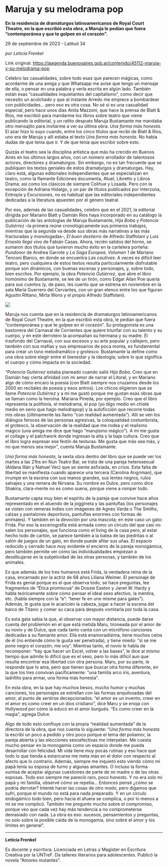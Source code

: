 # Maruja y su melodrama pop

**En la residencia de dramaturgos latinoamericanos de Royal Court Theatre, en la que escribió esta obra, a Maruja le pedían que fuera “contemporánea y que te golpee en el corazón”.**

29 de septiembre de 2023 - Latitud 34

_por Leticia Frenkel_

Link original: https://laagenda.buenosaires.gob.ar/contenido/45112-maruja-y-su-melodrama-pop



Celebro las casualidades, sobre todo esas que parecen mágicas, como acordarme de una amiga y que Whatsapp me avise que tengo un mensaje de ella, o pensar en una palabra y verla escrita en algún lado. También están esas “casualidades inquietantes del capitalismo”, como decir que necesito un acolchado y que al instante Arredo me empiece a bombardear con publicidades… pero eso es otra cosa. No sé si es una casualidad especial, pero hace unos días Anita Mazzoni, que hace la prensa de Blatt & Ríos, me escribió para mandarme los libros sobre teatro que viene publicando la editorial, y un ratito después Maruja Bustamante me mandaba otro mensajito para invitarme a ver su última obra: *Una forma más honesta*. El azar hizo lo suyo cuando, entre los cinco títulos que recibí de Blatt & Ríos, uno era de Maruja y allí estaba el texto *Una forma más honesta*. No había dudas de que tenía que ir. Y de que tenía que escribir sobre esto.




Quizás el teatro sea la disciplina artística que más ha crecido en Buenos Aires en los últimos largos años, con un número arrollador de talentosos actores, directores y dramaturgos. Sin embargo, no es tan frecuente que se publiquen los textos geniales de estos dramaturgos y dramaturgas. Hay, claro está, algunas editoriales independientes que se especializan en teatro, como la flamante Ediciones documenta, Atuel, Libretto y Libros Drama; así como los clásicos de siempre Colihue y Losada. Pero con la excepción de Adriana Hidalgo, y un par de títulos publicados por Interzona, Entropía y Excursiones, no es habitual que las editoriales independientes dedicadas a la literatura apuesten por el género teatral.




Por eso, además de las casualidades, celebro que en el 2021, la editorial dirigida por Mariano Blatt y Damián Ríos haya incorporado en su catálogo la publicación de las antologías de Maruja Bustamante, *Hija Boba* y *Potencia Gutiérrez* –la primera reúne cronológicamente sus primeros trabajos, mientras que la segunda va desde sus obras más narrativas a las más fracturadas y monologadas–, *El buen destierro* de Alfredo Staffolani y *Luis Ernesto llega vivo* de Fabián Casas. Ahora, recién salidos del horno, se sumaron dos títulos que tuvieron mucho éxito en la cartelera porteña: *Pundonor* de Andrea Garrote y *La Saga Europea, Volumen 1* de Mariano Tenconi Blanco, en donde se encuentra *Las cautivas*. A veces es difícil leer teatro, pero cualquiera de estos textos resulta particularmente disfrutable porque son dinámicos, con buenas escenas y personajes, y, sobre todo, bien escritos. Por ejemplo, la obra *Potencia Gutiérrez*, que abre el libro homónimo de Bustamante, se lee de un tirón, como Edgar Allan Poe quería para sus cuentos (y, de paso, les cuento que se estrena en noviembre en la sala María Guerrero del Cervantes, con un gran elenco entre los que figuran Agustín Rittano, Mirta Wons y el propio Alfredo Staffolani).




![](https://cdn.feater.me/files/images/2715690/755237f6-030f-4e90-96e9-cf33c4eaebc1.png)




Maruja nos cuenta que en la residencia de dramaturgos latinoamericanos de Royal Court Theatre, en la que escribió esta obra, le pedían que fuera “contemporánea y que te golpee en el corazón”. Su protagonista es una bastonera del Carnaval de Corrientes que quiere triunfar con su talento y su cuerpo, y en este derrotero la acompañan su hermana y su madre. El trasfondo del Carnaval, con sus excesos y su arte popular y callejero, pero también con sus mafias y sus empresarios de poca monta, es fundamental para crear un tono melodramático y grotesco. Bustamante la define como una obra sobre elegir entre el bienestar y la ideología; sobre lo que significa el cuerpo y cómo impacta en la sociedad.




“*Potencia Gutiérrez* estaba planeado cuando salió *Hija Boba*. Creo que en Damián hay cierta afinidad con mi amor de narrar el Litoral, y en Mariano algo de cómo encaro la poesía (con Blatt siempre nos cruzamos desde los 2000 en recitales de poesía y esos antros). Los chicos eligieron que se llame *Potencia Gutiérrez* y a mí me gustó porque me gustan esas obras que se llaman como la heroína. Mariana Pineda, por ejemplo. Creo que el libro representa la polifonía, el melodrama, el pop (yo digo medio en chiste medio en serio que hago melodrapop) y la autoficción que recorre todas mis obras (últimamente las llamo “con realidad aumentada”). Allí se ven los diálogos feroces de las personas agresivas, la coloquialidad costumbrista, el grotesco, la observación de la realidad que me rodea y el realismo mágico (una amiga me dice que hago “marujismo mágico”). A mí me gusta el collage y el patchwork donde ingresan la alta y la baja cultura. Creo que el libro logra expresar ese festín de texturas. Me gusta que más sea más, y no que menos sea mejor”, cuenta Maruja Bustamante.




*Una forma más honesta*, la sexta obra dentro del libro que se puede ver los martes a las 21hs en Nun Teatro Bar, se trata de una pareja heterosexual (Aldana Illán y Nahuel Vec) que se siente asfixiada, en crisis. Esta falta de libertad se manifiesta cuando aparece una tercera (Carolina Angriman), que irrumpe en la escena con sus manos grandes, sus lentes negros, rulos salvajes y una remera de Nirvana. Su nombre es Dulce, pero como dice Shakira, clara-mente no es como suena, porque viene a romper todo.




Bustamante capta muy bien el espíritu de la pareja que convive hace años representado en el atuendo de la joggineta y las pantuflas (los personajes se visten con remeras indies con imágenes de Agnes Varda o The Smiths, calzas y pantalones deportivos, pantuflas enormes con formas de animales). Y también en la devoción por una mascota; en este caso un gato: Frida. Por eso la escenografía está armada como un círculo del que casi no salen los personajes, que funciona como el living de la casa pero, al estar hecho todo de cartón, se parece también a la batea de las piedritas o al salón de juegos de un gato, en donde puede afilar sus uñas. El espacio reducido y cerrado hace muy evidente el encierro de la pareja monogámica, pero también permite ver cómo las individualidades empiezan a desdibujarse en la subjetividad de las otras personas, y también de los animales.




Es que además de los tres humanos está Frida, la verdadera reina de la casa, encarnado por la actriz de 68 años Liliana Weimer. El personaje de Frida es genial porque es el que observa todo, se hace preguntas, lee fragmentos de “Ética promiscua” de Dossie Easton y Janet W. Hardy y habla teóricamente sobre cómo pensar el ideal sexo afectivo, la mentira, etc. (habla siempre con la “e”: “tener fe en une misme para gates”). Además, le gusta que le acaricien la cabeza, jugar a hacer la escena del barco de Titanic y comer su caca para después vomitarla por toda la casa.




Es esta gata sabia la que, al observar con mayor distancia, puede darse cuenta del problemón en el que está metida Maru, tironeada por el amor de su novio y de Dulce, que cada tanto canta con un micrófono canciones dedicadas a su flamante amor. Ella está enamoradísima, tiene muchos celos de él (no entiende cómo le gusta ser penetrada), y tiene miedo: “si se me pone negro el corazón, me voy”. Mientras tanto, el novio le habla de recomponer: “hay que hacer un Excel, volver a las bases”, le dice al mismo tiempo que admite lo difícil que es el sexo, pero lo más difícil aun que resulta encontrar esa libertad con otra persona. Maru, por su parte, le responde que lo ama, pero que tienen que buscar otra forma diferente, en la que los tres convivan pacíficamente: “una familia arco iris, aventura, ladrillito para armar, una forma más honesta”.




En esta obra, en la que hay muchos besos, mucho humor y muchas canciones, los personajes se estrellan con las formas anquilosadas del amor, al punto de sentirse decepcionados: “el amor es un invento, creer en el amor es como creer en un dios cristiano”, dice Maru y se enoja con Hollywood por cómo la educó en el amor burgués. “Es como creer en la magia”, agrega Dulce.




Algo de todo esto confluye con la propia “realidad aumentada” de la directora de la obra, que nos cuenta lo siguiente: “*Una forma más honesta* la escribí un poco a pedido y otro poco porque el tema del poliamor, la pareja abierta y las elecciones sexoafectivas me interpelan. Me cuesta mucho pensar en la monogamia como un espacio donde me pueda desarrollar con felicidad. Mi vida tiene muy pocas rutinas y eso hace que todo lo que tienda a estancarse me meta más en el dolor con respecto al afecto que lo contrario. Además, siempre me inquietó esto viendo cómo mi papá tenía su esposa de turno y algunas amantes. O incluso la forma sumisa de aceptar algunas cuestiones de parte de mi madre o de las otras esposas. Todo eso siempre me pareció raro, poco honesto. Y no era solo mi papá y mi familia, observé cómo se repetía… Entonces pensé ¿cómo se podría derrotar? Intenté hacer las cosas de otro modo, pero digamos que sufrí, porque el mundo no está para nada preparado. Y en un círculo endogámico todo bien, pero hacia el afuera se complica, o por lo menos a mí se me complicó. También me pregunto mucho sobre el compromiso, porque veo que cada vez hay más tendencia a no comprometerse demasiado con nada. La obra es eso: sucesos, pensamientos y preguntas, no solo sobre la posible caída de la monogamia, sino sobre el amor y los límites en general”.




---




**Leticia Frenkel**




Es docente y escritora. Licenciada en Letras y Magíster en Escritura Creativa por la UNTreF. Da talleres literarios para adolescentes. Publicó la novela “Amores mutantes”.



